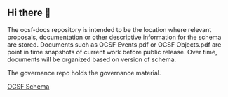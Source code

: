 ## Hi there 👋

The ocsf-docs repository is intended to be the location where relevant proposals, documentation or other descriptive information for the schema are stored. Documents such as OCSF Events.pdf or OCSF Objects.pdf are point in time snapshots of current work before public release. Over time, documents will be organized based on version of schema.

The governance repo holds the governance material.

[OCSF Schema](http://schema.ocsf.io)

<!--

**Here are some ideas to get you started:**

🙋‍♀️ A short introduction - what is your organization all about?
🌈 Contribution guidelines - how can the community get involved?
👩‍💻 Useful resources - where can the community find your docs? Is there anything else the community should know?
🍿 Fun facts - what does your team eat for breakfast?
🧙 Remember, you can do mighty things with the power of [Markdown](https://docs.github.com/github/writing-on-github/getting-started-with-writing-and-formatting-on-github/basic-writing-and-formatting-syntax)
-->
